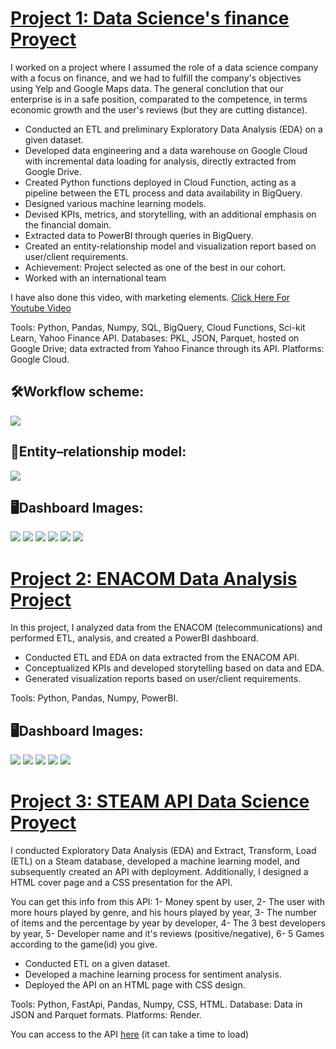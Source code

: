 # [Project 1: Data Science's finance Proyect](https://github.com/ChirixC/Yelp-Final-Project)

I worked on a project where I assumed the role of a data science company with a focus on finance, and we had to fulfill the company's objectives using Yelp and Google Maps data. The general conclution that our enterprise is in a safe position, comparated to the competence, in terms economic growth and  the user's reviews  (but they are cutting distance).

* Conducted an ETL and preliminary Exploratory Data Analysis (EDA) on a given dataset.
* Developed data engineering and a data warehouse on Google Cloud with incremental data loading for analysis, directly extracted from Google Drive.
* Created Python functions deployed in Cloud Function, acting as a pipeline between the ETL process and data availability in BigQuery.
* Designed various machine learning models.
* Devised KPIs, metrics, and storytelling, with an additional emphasis on the financial domain.
* Extracted data to PowerBI through queries in BigQuery.
* Created an entity-relationship model and visualization report based on user/client requirements.
* Achievement: Project selected as one of the best in our cohort.
* Worked with an international team
    
I have also done this video, with marketing elements. [Click Here For Youtube Video](https://www.youtube.com/watch?v=gvxX24bK5Rs)

Tools: Python, Pandas, Numpy, SQL, BigQuery, Cloud Functions, Sci-kit Learn, Yahoo Finance API. Databases: PKL, JSON, Parquet, hosted on Google Drive; data extracted from Yahoo Finance through its API. Platforms: Google Cloud.


## 🛠️Workflow scheme:  
<img src="img-readme\Flujo_de_Trabajo.png">

## 📑Entity–relationship model: 
<img src="img-readme\Entidad_relación_Definitivo2.jpg">
    
## 🖥️Dashboard Images:
<img src="img-readme\dash1.jpg">
<img src="img-readme\dash2.jpg">
<img src="img-readme\dash3.jpg">
<img src="img-readme\dash4.jpg">
<img src="img-readme\dash5.jpg">
<img src="img-readme\dash6.jpg">




# [Project 2: ENACOM Data Analysis Project ](https://github.com/pablorobba/Data_Analyst_Telecomunication_proyect)

In this project, I analyzed data from the ENACOM (telecommunications) and performed ETL, analysis, and created a PowerBI dashboard.

* Conducted ETL and EDA on data extracted from the ENACOM API.
* Conceptualized KPIs and developed storytelling based on data and EDA.
* Generated visualization reports based on user/client requirements.

Tools: Python, Pandas, Numpy, PowerBI.

## 🖥️Dashboard Images:
<img src="img-readme\1.png">
<img src="img-readme\2.png">
<img src="img-readme\3.png">
<img src="img-readme\4.png">
<img src="img-readme\5.png">




# [Project 3: STEAM API Data Science Proyect](https://github.com/pablorobba/STEAM_Individual_Proyect)

I conducted Exploratory Data Analysis (EDA) and Extract, Transform, Load (ETL) on a Steam database, developed a machine learning model, and subsequently created an API with deployment. Additionally, I designed a HTML cover page and a CSS presentation for the API. 

You can get this info from this API: 1- Money spent by user, 2- The user with more hours played by genre, and his hours played by year, 3- The number of items and the percentage by year by developer, 4- The 3 best developers by year, 5- Developer name and it's reviews (positive/negative), 6- 5 Games according to the game(id) you give.

* Conducted ETL on a given dataset.
* Developed a machine learning process for sentiment analysis.
* Deployed the API on an HTML page with CSS design.

Tools: Python, FastApi, Pandas, Numpy, CSS, HTML. Database: Data in JSON and Parquet formats. Platforms: Render.


You can access to the API [here](https://steamapi-h3u0.onrender.com/) (it can take a time to load)
